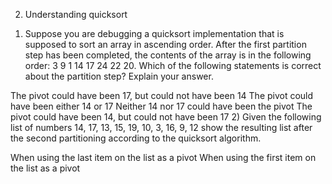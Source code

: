 2. Understanding quicksort
1) Suppose you are debugging a quicksort implementation that is supposed to sort an array in ascending order. After the first partition step has been completed, the contents of the array is in the following order: 3 9 1 14 17 24 22 20. Which of the following statements is correct about the partition step? Explain your answer.

The pivot could have been 17, but could not have been 14
The pivot could have been either 14 or 17
Neither 14 nor 17 could have been the pivot
The pivot could have been 14, but could not have been 17
2) Given the following list of numbers 14, 17, 13, 15, 19, 10, 3, 16, 9, 12 show the resulting list after the second partitioning according to the quicksort algorithm.

When using the last item on the list as a pivot
When using the first item on the list as a pivot
